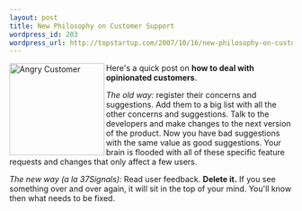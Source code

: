 ```yaml
--- 
layout: post
title: New Philosophy on Customer Support
wordpress_id: 203
wordpress_url: http://topstartup.com/2007/10/16/new-philosophy-on-customer-support/
---
```

<img src="http://img153.imageshack.us/img153/6936/zz12144c12gh5.jpg" alt="Angry Customer" align="left" height="164" width="169" />Here's a quick post on <span style="font-weight: bold" class="Apple-style-span">how to deal with opinionated customers</span>.<span style="font-style: italic" class="Apple-style-span"></span>

<span style="font-style: italic" class="Apple-style-span">The old way:<span style="font-style: normal" class="Apple-style-span"></span></span><span style="font-style: italic" class="Apple-style-span"><span style="font-style: normal" class="Apple-style-span">
register their concerns and suggestions. Add them to a big list with all the other concerns and suggestions. Talk to the developers and make changes to the next version of the product. Now you have</span></span> bad suggestions with the same value as good suggestions. Your brain is flooded with all of these specific feature requests and changes that only affect a few users.<span style="font-style: italic" class="Apple-style-span"></span>

<span style="font-style: italic" class="Apple-style-span">The new way (a la 37Signals):</span>
Read user feedback. <strong>Delete it.</strong>
If you see something over and over again, it will sit in the top of your mind. You'll know then what needs to be fixed.
